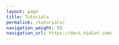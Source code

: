 ```yaml
---
layout: page
title: Tutorials
permalink: /tutorials/
navigation_weight: 50
navigation_url: https://docs.hidiot.com/
---
```

